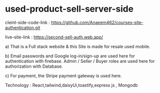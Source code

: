 # used-product-sell-server-side

cleint-side-code-link : https://github.com/Anaeem462/courses-site-authentication.git

live-site-link : https://second-sell-auth.web.app/

a) That is a Full stack website & this Site is made for resale used mobile.

b) Email passwords and Google log-in/sign-up are used here for authentication with firebase. 		    Admin / Seller / Buyer roles are used here for authorization with Database.

c) For payment, the Stripe payment gateway is used here.

Technology : React,tailwind,daisyUi,toastify,express js , Mongodb

